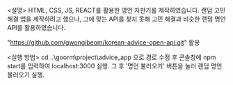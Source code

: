 <설명>
HTML, CSS, JS, REACT를 활용한 명언 자판기를 제작하였습니다. 
랜덤 고민 해결 앱을 제작하려고 했으나, 그에 맞는 API를 찾지 못해 고민 해결과 비슷한 랜덤 명언 API를 활용하였습니다. 

"https://github.com/gwongibeom/korean-advice-open-api.git" 활용

<실행 방법>
cd ..\goorm\project\advice_app 으로 경로 수정 후 콘솔창에 npm start를 입력하여 localhost:3000 실행.
그 후 '명언 불러오기' 버튼을 눌러 랜덤 명언 불러오기 실행. 
